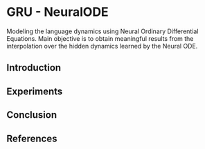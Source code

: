 # GRU - NeuralODE 

Modeling the language dynamics using Neural Ordinary Differential Equations.  Main objective is to obtain meaningful results from the interpolation over the hidden dynamics learned by the Neural ODE.

## Introduction



## Experiments



## Conclusion



## References

